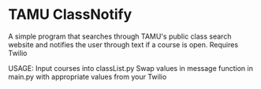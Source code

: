 # TAMU ClassNotify

A simple program that searches through TAMU's public class search website and notifies the user through text if a course is open.
Requires Twilio

USAGE:
Input courses into classList.py
Swap values in message function in main.py with appropriate values from your Twilio
